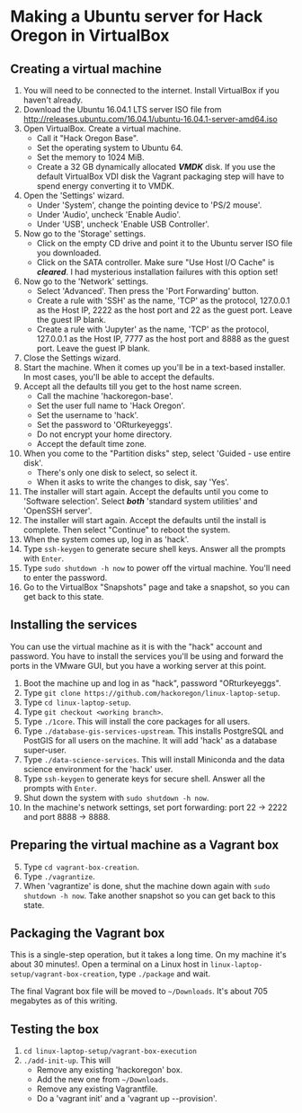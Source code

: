# Making a Ubuntu server for Hack Oregon in VirtualBox

## Creating a virtual machine
1. You will need to be connected to the internet. Install VirtualBox if you haven't already.
2. Download the Ubuntu 16.04.1 LTS server ISO file from http://releases.ubuntu.com/16.04.1/ubuntu-16.04.1-server-amd64.iso
3. Open VirtualBox. Create a virtual machine.
    * Call it "Hack Oregon Base".
    * Set the operating system to Ubuntu 64.
    * Set the memory to 1024 MiB.
    * Create a 32 GB dynamically allocated ***VMDK*** disk. If you use the default VirtualBox VDI disk the Vagrant packaging step will have to spend energy converting it to VMDK.
4. Open the 'Settings' wizard.
    * Under 'System', change the pointing device to 'PS/2 mouse'.
    * Under 'Audio', uncheck 'Enable Audio'.
    * Under 'USB', uncheck 'Enable USB Controller'.
5. Now go to the 'Storage' settings.
    * Click on the empty CD drive and point it to the Ubuntu server ISO file you downloaded.
    * Click on the SATA controller. Make sure "Use Host I/O Cache" is ***cleared***. I had mysterious installation failures with this option set!
6. Now go to the 'Network' settings.
    * Select 'Advanced'. Then press the 'Port Forwarding' button.
    * Create a rule with 'SSH' as the name, 'TCP' as the protocol, 127.0.0.1 as the Host IP, 2222 as the host port and 22 as the guest port. Leave the guest IP blank.
    * Create a rule with 'Jupyter' as the name, 'TCP' as the protocol, 127.0.0.1 as the Host IP, 7777 as the host port and 8888 as the guest port. Leave the guest IP blank.
6. Close the Settings wizard.
7. Start the machine. When it comes up you'll be in a text-based installer. In most cases, you'll be able to accept the defaults.
8. Accept all the defaults till you get to the host name screen.
    * Call the machine 'hackoregon-base'.
    * Set the user full name to 'Hack Oregon'.
    * Set the username to 'hack'.
    * Set the password to 'ORturkeyeggs'.
    * Do not encrypt your home directory.
    * Accept the default time zone.
9. When you come to the "Partition disks" step, select 'Guided - use entire disk'.
    * There's only one disk to select, so select it.
    * When it asks to write the changes to disk, say 'Yes'.
10. The installer will start again. Accept the defaults until you come to 'Software selection'. Select ***both*** 'standard system utilities' and 'OpenSSH server'.
11. The installer will start again. Accept the defaults until the install is complete. Then select "Continue" to reboot the system.
12. When the system comes up, log in as 'hack'.
13. Type `ssh-keygen` to generate secure shell keys. Answer all the prompts with `Enter`.
14. Type `sudo shutdown -h now` to power off the virtual machine. You'll need to enter the password.
15. Go to the VirtualBox "Snapshots" page and take a snapshot, so you can get back to this state.

## Installing the services
You can use the virtual machine as it is with the "hack" account and password. You have to install the services you'll be using and forward the ports in the VMware GUI, but you have a working server at this point.

1. Boot the machine up and log in as "hack", password "ORturkeyeggs".
2. Type `git clone https://github.com/hackoregon/linux-laptop-setup`.
3. Type `cd linux-laptop-setup`.
4. Type `git checkout <working branch>`.
5. Type `./1core`. This will install the core packages for all users.
6. Type `./database-gis-services-upstream`. This installs PostgreSQL and PostGIS for all users on the machine. It will add 'hack' as a database super-user.
7. Type `./data-science-services`. This will install Miniconda and the data science environment for the 'hack' user.
8. Type `ssh-keygen` to generate keys for secure shell. Answer all the prompts with `Enter`.
9. Shut down the system with `sudo shutdown -h now`.
10. In the machine's network settings, set port forwarding: port 22 -> 2222 and port 8888 -> 8888.

## Preparing the virtual machine as a Vagrant box
5. Type `cd vagrant-box-creation`.
6. Type `./vagrantize`.
7. When 'vagrantize' is done, shut the machine down again with `sudo shutdown -h now`. Take another snapshot so you can get back to this state.

## Packaging the Vagrant box
This is a single-step operation, but it takes a long time. On my machine it's about 30 minutes!. Open a terminal on a Linux host in `linux-laptop-setup/vagrant-box-creation`, type `./package` and wait.

The final Vagrant box file will be moved to `~/Downloads`. It's about 705 megabytes as of this writing.

## Testing the box
1. `cd linux-laptop-setup/vagrant-box-execution`
2. `./add-init-up`. This will
    * Remove any existing 'hackoregon' box.
    * Add the new one from `~/Downloads`.
    * Remove any existing Vagrantfile.
    * Do a 'vagrant init' and a 'vagrant up --provision'.
